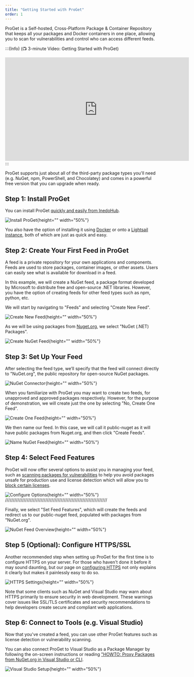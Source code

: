 ```yaml
---
title: "Getting Started with ProGet"
order: 1
---
```


ProGet is a Self-hosted, Cross-Platform Package & Container Repository that keeps all your packages and Docker containers in one place, allowing you to scan for vulnerabilities and control who can access different feeds. 

:::(Info) (📺 3-minute Video:  Getting Started with ProGet)
<iframe width="600" height="337" src="https://www.youtube.com/embed/IQ_GzpgLhlY" frameborder="0" allowfullscreen="true"></iframe>
:::

ProGet supports just about all of the third-party package types you'll need (e.g. NuGet, npm, PowerShell, and Chocolatey) and comes in a powerful free version that you can upgrade when ready.

## Step 1: Install ProGet

You can install ProGet [quickly and easily from InedoHub](/docs/installation/windows/howto-install).

![Install ProGet](/resources/docs/inedohub-install.png){height="" width="50%"}

You also have the option of installing it using [Docker](/docs/installation/linux/docker-guide) or onto a [Lightsail instance](/docs/proget/installation/proget-how-to-install-on-aws-lightsail), both of which are just as quick and easy. 


## Step 2: Create Your First Feed in ProGet

A feed is a private repository for your own applications and components. Feeds are used to store packages, container images, or other assets. Users can easily see what is available for download in a feed. 

In this example, we will create a NuGet feed, a package format developed by Microsoft to distribute free and open-source .NET libraries. However, you have the option of creating feeds for other feed types such as npm, python, etc.

We will start by navigating to "Feeds" and selecting "Create New Feed". 

![Create New Feed](/resources/docs/proget-feeds-createnewfeed.png){height="" width="50%"}

As we will be using packages from [Nuget.org](https://www.nuget.org), we select "NuGet (.NET) Packages". 

![Create NuGet Feed](/resources/docs/proget-feeds-nugetselect.png){height="" width="50%"}

## Step 3: Set Up Your Feed 

After selecting the feed type, we’ll specify that the feed will connect directly to "NuGet.org", the public repository for open-source NuGet packages. 

![NuGet Connector](/resources/docs/proget-nuget-connecttoorg.png){height="" width="50%"}

When you familiarize with ProGet you may want to create two feeds, for unapproved and approved packages respectively. However, for the purpose of demonstration, we will create just the one by selecting "No, Create One Feed". 

![Create One Feed](/resources/docs/proget-nuget-createonefeed.png){height="" width="50%"}

We then name our feed. In this case, we will call it public-nuget as it will have public packages from Nuget.org, and then click "Create Feeds". 

![Name NuGet Feed](/resources/docs/proget-nuget-nameonefeed.png){height="" width="50%"}

## Step 4: Select Feed Features 

ProGet will now offer several options to assist you in managing your feed, such as [scanning packages for vulnerabilities](/docs/proget/sca/vulnerabilities) to help you avoid packages unsafe for production use and license detection which will allow you to [block certain licenses](/docs/proget/sca/licenses). 

![Configure Options](/resources/docs/proget-nuget-newfeedoptions.png){height="" width="50%"} //////////////////////////////////////////////////////////////////

Finally, we select "Set Feed Features", which will create the feeds and redirect us to our public-nuget feed, populated with packages from "NuGet.org". 

![NuGet Feed Overview](/resources/docs/proget-nuget-publicfeed.png){height="" width="50%"}

## Step 5 (Optional): Configure HTTPS/SSL

Another recommended step when setting up ProGet for the first time is to  configure HTTPS on your server. For those who haven't done it before it  may sound daunting, but our page on [configuring HTTPS](/docs/installation/windows/web/https-support) not only explains it clearly but makes it painlessly easy to do so.

![HTTPS Settings](/resources/docs/proget-admin-httpssettings.png){height="" width="50%"}

Note that some clients such as NuGet and Visual Studio may warn about HTTPS primarily to ensure security in web development. These warnings cover issues like SSL/TLS certificates and security recommendations to help developers create secure and compliant web applications.

## Step 6: Connect to Tools (e.g. Visual Studio)

Now that you've created a feed, you can use other ProGet features such as license detection or vulnerability scanning. 

You can also connect ProGet to Visual Studio as a Package Manager by following the on-screen instructions or reading ["HOWTO: Proxy Packages from NuGet.org in Visual Studio or CLI](/docs/proget/feeds/nuget/howto-nuget-publish). 

![Visual Studio Setup](/resources/docs/proget-nuget-visualstudio.png){height="" width="50%"}

 
